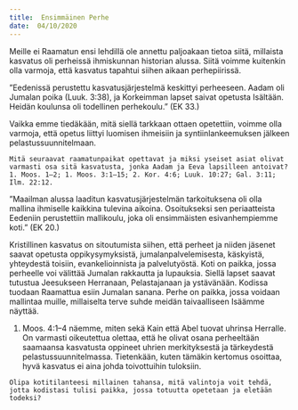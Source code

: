 ```yaml
---
title:  Ensimmäinen Perhe
date:  04/10/2020
---
```


Meille ei Raamatun ensi lehdillä ole annettu paljoakaan tietoa siitä, millaista kasvatus oli perheissä ihmiskunnan historian alussa. Siitä voimme kuitenkin olla varmoja, että kasvatus tapahtui siihen aikaan perhepiirissä.

”Eedenissä perustettu kasvatusjärjestelmä keskittyi perheeseen. Aadam oli Jumalan poika (Luuk. 3:38), ja Korkeimman lapset saivat opetusta Isältään. Heidän koulunsa oli todellinen perhekoulu.” (EK 33.)

Vaikka emme tiedäkään, mitä siellä tarkkaan ottaen opetettiin, voimme olla varmoja, että opetus liittyi luomisen ihmeisiin ja syntiinlankeemuksen jälkeen pelastussuunnitelmaan.

`Mitä seuraavat raamatunpaikat opettavat ja miksi ­yseiset asiat olivat varmasti osa sitä kasvatusta, ­jonka Aadam ja Eeva lapsilleen antoivat? 1. Moos. 1–2; 1. Moos. 3:1–15; 2. Kor. 4:6; Luuk. 10:27; Gal. 3:11; Ilm. 22:12.`

”Maailman alussa laaditun kasvatusjärjestelmän tarkoituksena oli olla mallina ihmiselle kaikkina tulevina aikoina. Osoitukseksi sen periaatteista Eedeniin perustettiin mallikoulu, joka oli ensimmäisten esivanhempiemme koti.” (EK 20.)

Kristillinen kasvatus on sitoutumista siihen, että perheet ja niiden jäsenet saavat opetusta oppikysymyksistä, jumalanpalvelemisesta, käskyistä, yhteydestä toisiin, evankelioinnista ja palvelutyöstä. Koti on paikka, jossa perheelle voi välittää Jumalan rakkautta ja lupauksia. Siellä lapset saavat tutustua Jeesukseen Herranaan, Pelastajanaan ja ystävänään. Kodissa tuodaan Raamattua esiin Jumalan sanana. Perhe on paikka, jossa voidaan mallintaa muille, millaiselta terve suhde meidän taivaalliseen Isäämme näyttää.

1. Moos. 4:1–4 näemme, miten sekä Kain että Abel tuovat uhrinsa Herralle. On varmasti oikeutettua olettaa, että he olivat osana perheeltään saamaansa kasvatusta oppineet uhrien merkityksestä ja tärkeydestä pelastussuunnitelmassa. Tietenkään, kuten tämäkin kertomus osoittaa, hyvä kasvatus ei aina johda toivottuihin tuloksiin.

`Olipa kotitilanteesi millainen tahansa, mitä valintoja voit tehdä, jotta kodistasi tulisi paikka, jossa totuutta opetetaan ja eletään todeksi?`